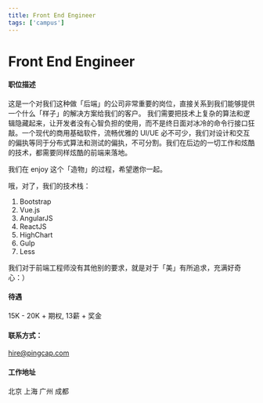 ```yaml
---
title: Front End Engineer
tags: ['campus']
---
```


# Front End Engineer

#### 职位描述

这是一个对我们这种做「后端」的公司非常重要的岗位，直接关系到我们能够提供一个什么「样子」的解决方案给我们的客户。
我们需要把技术上复杂的算法和逻辑隐藏起来，让开发者没有心智负担的使用，而不是终日面对冰冷的命令行接口狂敲。一个现代的商用基础软件，流畅优雅的 UI/UE 必不可少，我们对设计和交互的偏执等同于分布式算法和测试的偏执，不可分割。我们在后边的一切工作和炫酷的技术，都需要同样炫酷的前端来落地。

我们在 enjoy 这个「造物」的过程，希望邀你一起。

哦，对了，我们的技术栈：

1. Bootstrap
2. Vue.js
3. AngularJS
4. ReactJS
5. HighChart
6. Gulp
7. Less

我们对于前端工程师没有其他别的要求，就是对于「美」有所追求，充满好奇心：）

#### 待遇

15K - 20K + 期权, 13薪 + 奖金

#### 联系方式：
hire@pingcap.com


#### 工作地址

北京 上海 广州 成都
